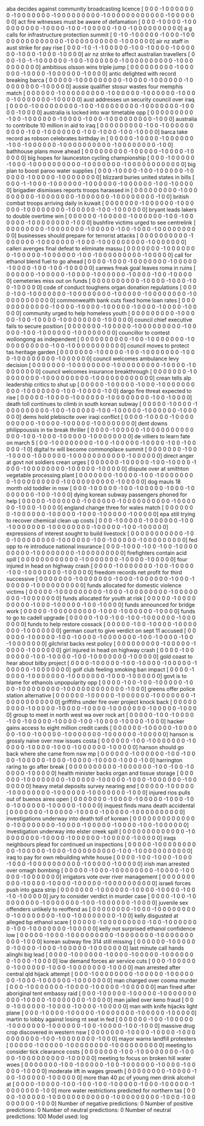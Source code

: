 aba decides against community broadcasting licence
[ 0  0  0 -1  0  0  0  0  0  0  0 -1  0  0  0  0  0  0  0 -1  0  0  0  0
  0  0  0  0  0 -1  0  0  0  0  0  0  0  0  0  0  0  0 -1  0  0  0  0  0
  0  0]
act fire witnesses must be aware of defamation
[ 0  0  0 -1  0  0  0  0 -1  0  0  0  0  0  0  0  0  0 -1  0  0  0  0 -1
  0  0 -1  0  0  0  0  0 -1  0  0 -1  0  0  0  0  0  0  0  0  0  0]
a g calls for infrastructure protection summit
[ 0 -1  0 -1  0  0  0  0  0 -1  0  0  0 -1  0  0  0  0  0  0  0  0  0  0
  0  0  0  0 -1  0  0  0  0  0  0  0  0  0  0 -1  0  0  0  0  0  0]
air nz staff in aust strike for pay rise
[ 0  0  0 -1  0 -1 -1  0  0  0  0  0 -1  0  0 -1  0  0  0  0 -1  0  0  0
  0  0  0 -1  0  0  0 -1  0  0  0 -1  0  0  0  0]
air nz strike to affect australian travellers
[ 0  0  0 -1  0 -1 -1  0  0  0  0  0  0 -1  0  0 -1  0  0  0  0  0  0 -1
  0  0  0  0  0  0  0  0  0  0 -1  0  0  0  0  0  0  0  0  0  0]
ambitious olsson wins triple jump
[ 0  0  0  0  0  0  0  0  0 -1  0  0  0  0  0  0 -1  0  0  0  0 -1  0  0
  0  0  0  0 -1  0  0  0  0]
antic delighted with record breaking barca
[ 0  0  0  0  0 -1  0  0  0  0  0  0  0  0  0 -1  0  0  0  0 -1  0  0  0
  0  0  0 -1  0  0  0  0  0  0  0  0 -1  0  0  0  0  0]
aussie qualifier stosur wastes four memphis match
[ 0  0  0  0  0  0 -1  0  0  0  0  0  0  0  0  0 -1  0  0  0  0  0  0 -1
  0  0  0  0  0  0 -1  0  0  0  0 -1  0  0  0  0  0  0  0 -1  0  0  0  0
  0]
aust addresses un security council over iraq
[ 0  0  0  0 -1  0  0  0  0  0  0  0  0  0 -1  0  0 -1  0  0  0  0  0  0
  0  0 -1  0  0  0  0  0  0  0 -1  0  0  0  0 -1  0  0  0  0]
australia is locked into war timetable opp
[ 0  0  0  0  0  0  0  0  0 -1  0  0 -1  0  0  0  0  0  0 -1  0  0  0  0
 -1  0  0  0 -1  0  0  0  0  0  0  0  0  0 -1  0  0  0]
australia to contribute 10 million in aid to iraq
[ 0  0  0  0  0  0  0  0  0 -1  0  0 -1  0  0  0  0  0  0  0  0  0  0 -1
  0  0 -1  0  0  0  0  0  0  0 -1  0  0 -1  0  0  0 -1  0  0 -1  0  0  0
  0]
barca take record as robson celebrates birthday in
[ 0  0  0  0  0 -1  0  0  0  0 -1  0  0  0  0  0  0 -1  0  0 -1  0  0  0
  0  0  0 -1  0  0  0  0  0  0  0  0  0  0 -1  0  0  0  0  0  0  0  0 -1
  0  0]
bathhouse plans move ahead
[ 0  0  0  0  0  0  0  0  0 -1  0  0  0  0  0 -1  0  0  0  0 -1  0  0  0
  0  0]
big hopes for launceston cycling championship
[ 0  0  0 -1  0  0  0  0  0 -1  0  0  0 -1  0  0  0  0  0  0  0  0  0  0
 -1  0  0  0  0  0  0  0 -1  0  0  0  0  0  0  0  0  0  0  0  0]
big plan to boost paroo water supplies
[ 0  0  0 -1  0  0  0  0 -1  0  0 -1  0  0  0  0  0 -1  0  0  0  0  0 -1
  0  0  0  0  0 -1  0  0  0  0  0  0  0  0]
blizzard buries united states in bills
[ 0  0  0 -1 -1  0  0  0 -1  0  0  0  0  0  0 -1  0  0  0  0  0  0 -1  0
  0  0  0  0  0 -1  0  0 -1  0  0  0  0  0]
brigadier dismisses reports troops harassed in
[ 0  0  0  0  0  0  0  0  0 -1  0  0  0  0  0  0  0  0  0 -1  0  0  0  0
  0  0  0 -1  0  0  0  0  0  0 -1  0  0  0  0  0  0  0  0 -1  0  0]
british combat troops arriving daily in kuwait
[ 0  0  0  0  0  0  0 -1  0  0  0  0  0  0 -1  0  0  0  0  0  0 -1  0  0
  0  0  0  0  0  0 -1  0  0  0  0  0 -1  0  0 -1  0  0  0  0  0  0]
bryant leads lakers to double overtime win
[ 0  0  0  0  0  0 -1  0  0  0  0  0 -1  0  0  0  0  0  0 -1  0  0 -1  0
  0  0  0  0  0 -1  0  0  0  0  0  0  0  0 -1  0  0  0]
bushfire victims urged to see centrelink
[ 0  0  0  0  0  0  0  0 -1  0  0  0  0  0  0  0 -1  0  0  0  0  0 -1  0
  0 -1  0  0  0 -1  0  0  0  0  0  0  0  0  0  0]
businesses should prepare for terrorist attacks
[ 0  0  0  0  0  0  0  0  0  0 -1  0  0  0  0  0  0 -1  0  0  0  0  0  0
  0 -1  0  0  0 -1  0  0  0  0  0  0  0  0  0 -1  0  0  0  0  0  0  0]
calleri avenges final defeat to eliminate massu
[ 0  0  0  0  0  0  0 -1  0  0  0  0  0  0  0 -1  0  0  0  0  0 -1  0  0
  0  0  0  0 -1  0  0 -1  0  0  0  0  0  0  0  0  0 -1  0  0  0  0  0]
call for ethanol blend fuel to go ahead
[ 0  0  0  0 -1  0  0  0 -1  0  0  0  0  0  0  0 -1  0  0  0  0  0 -1  0
  0  0  0 -1  0  0 -1  0  0 -1  0  0  0  0  0]
carews freak goal leaves roma in ruins
[ 0  0  0  0  0  0 -1  0  0  0  0  0 -1  0  0  0  0 -1  0  0  0  0  0  0
 -1  0  0  0  0 -1  0  0 -1  0  0  0  0  0]
cemeteries miss out on funds
[ 0  0  0  0  0  0  0  0  0  0 -1  0  0  0  0 -1  0  0  0 -1  0  0 -1  0
  0  0  0  0]
code of conduct toughens organ donation regulations
[ 0  0  0  0 -1  0  0 -1  0  0  0  0  0  0  0 -1  0  0  0  0  0  0  0  0
 -1  0  0  0  0  0 -1  0  0  0  0  0  0  0  0 -1  0  0  0  0  0  0  0  0
  0  0  0]
commonwealth bank cuts fixed home loan rates
[ 0  0  0  0  0  0  0  0  0  0  0  0 -1  0  0  0  0 -1  0  0  0  0 -1  0
  0  0  0  0 -1  0  0  0  0 -1  0  0  0  0 -1  0  0  0  0  0]
community urged to help homeless youth
[ 0  0  0  0  0  0  0  0  0 -1  0  0  0  0  0 -1  0  0 -1  0  0  0  0 -1
  0  0  0  0  0  0  0  0 -1  0  0  0  0  0]
council chief executive fails to secure position
[ 0  0  0  0  0  0  0 -1  0  0  0  0  0 -1  0  0  0  0  0  0  0  0  0 -1
  0  0  0  0  0 -1  0  0 -1  0  0  0  0  0  0 -1  0  0  0  0  0  0  0  0]
councillor to contest wollongong as independent
[ 0  0  0  0  0  0  0  0  0  0 -1  0  0 -1  0  0  0  0  0  0  0 -1  0  0
  0  0  0  0  0  0  0  0 -1  0  0 -1  0  0  0  0  0  0  0  0  0  0  0]
council moves to protect tas heritage garden
[ 0  0  0  0  0  0  0 -1  0  0  0  0  0 -1  0  0 -1  0  0  0  0  0  0  0
 -1  0  0  0 -1  0  0  0  0  0  0  0  0 -1  0  0  0  0  0  0]
council welcomes ambulance levy decision
[ 0  0  0  0  0  0  0 -1  0  0  0  0  0  0  0  0 -1  0  0  0  0  0  0  0
  0  0 -1  0  0  0  0 -1  0  0  0  0  0  0  0  0]
council welcomes insurance breakthrough
[ 0  0  0  0  0  0  0 -1  0  0  0  0  0  0  0  0 -1  0  0  0  0  0  0  0
  0  0 -1  0  0  0  0  0  0  0  0  0  0  0  0]
crean tells alp leadership critics to shut up
[ 0  0  0  0  0 -1  0  0  0  0  0 -1  0  0  0 -1  0  0  0  0  0  0  0  0
  0  0 -1  0  0  0  0  0  0  0 -1  0  0 -1  0  0  0  0 -1  0  0]
dargo fire threat expected to rise
[ 0  0  0  0  0 -1  0  0  0  0 -1  0  0  0  0  0  0 -1  0  0  0  0  0  0
  0  0 -1  0  0 -1  0  0  0  0]
death toll continues to climb in south korean subway
[ 0  0  0  0  0 -1  0  0  0  0 -1  0  0  0  0  0  0  0  0  0 -1  0  0 -1
  0  0  0  0  0 -1  0  0 -1  0  0  0  0  0 -1  0  0  0  0  0  0 -1  0  0
  0  0  0  0]
dems hold plebiscite over iraqi conflict
[ 0  0  0  0 -1  0  0  0  0 -1  0  0  0  0  0  0  0  0  0  0 -1  0  0  0
  0 -1  0  0  0  0  0 -1  0  0  0  0  0  0  0  0]
dent downs philippoussis in tie break thriller
[ 0  0  0  0 -1  0  0  0  0  0 -1  0  0  0  0  0  0  0  0  0  0  0  0  0
 -1  0  0 -1  0  0  0 -1  0  0  0  0  0 -1  0  0  0  0  0  0  0  0]
de villiers to learn fate on march 5
[ 0  0 -1  0  0  0  0  0  0  0  0 -1  0  0 -1  0  0  0  0  0 -1  0  0  0
  0 -1  0  0 -1  0  0  0  0  0 -1  0]
digital tv will become commonplace summit
[ 0  0  0  0  0  0  0 -1  0  0 -1  0  0  0  0 -1  0  0  0  0  0  0 -1  0
  0  0  0  0  0  0  0  0  0  0 -1  0  0  0  0  0  0]
direct anger at govt not soldiers crean urges
[ 0  0  0  0  0  0 -1  0  0  0  0  0 -1  0  0 -1  0  0  0  0 -1  0  0  0
 -1  0  0  0  0  0  0  0  0 -1  0  0  0  0  0 -1  0  0  0  0  0]
dispute over at smithton vegetable processing plant
[ 0  0  0  0  0  0  0 -1  0  0  0  0 -1  0  0 -1  0  0  0  0  0  0  0  0
 -1  0  0  0  0  0  0  0  0  0 -1  0  0  0  0  0  0  0  0  0  0 -1  0  0
  0  0  0]
dog mauls 18 month old toddler in nsw
[ 0  0  0 -1  0  0  0  0  0 -1  0  0 -1  0  0  0  0  0 -1  0  0  0 -1  0
  0  0  0  0  0  0 -1  0  0 -1  0  0  0]
dying korean subway passengers phoned for help
[ 0  0  0  0  0 -1  0  0  0  0  0  0 -1  0  0  0  0  0  0 -1  0  0  0  0
  0  0  0  0  0  0 -1  0  0  0  0  0  0 -1  0  0  0 -1  0  0  0  0]
england change three for wales match
[ 0  0  0  0  0  0  0 -1  0  0  0  0  0  0 -1  0  0  0  0  0 -1  0  0  0
 -1  0  0  0  0  0 -1  0  0  0  0  0]
epa still trying to recover chemical clean up costs
[ 0  0  0 -1  0  0  0  0  0 -1  0  0  0  0  0  0 -1  0  0 -1  0  0  0  0
  0  0  0 -1  0  0  0  0  0  0  0  0 -1  0  0  0  0  0 -1  0  0 -1  0  0
  0  0  0]
expressions of interest sought to build livestock
[ 0  0  0  0  0  0  0  0  0  0  0 -1  0  0 -1  0  0  0  0  0  0  0  0 -1
  0  0  0  0  0  0 -1  0  0 -1  0  0  0  0  0 -1  0  0  0  0  0  0  0  0
  0]
fed opp to re introduce national insurance
[ 0  0  0 -1  0  0  0 -1  0  0 -1  0  0 -1  0  0  0  0  0  0  0  0  0 -1
  0  0  0  0  0  0  0  0 -1  0  0  0  0  0  0  0  0  0]
firefighters contain acid spill
[ 0  0  0  0  0  0  0  0  0  0  0  0 -1  0  0  0  0  0  0  0 -1  0  0  0
  0 -1  0  0  0  0  0]
four injured in head on highway crash
[ 0  0  0  0 -1  0  0  0  0  0  0  0 -1  0  0 -1  0  0  0  0 -1  0  0 -1
  0  0  0  0  0  0  0 -1  0  0  0  0  0]
freedom records net profit for third successive
[ 0  0  0  0  0  0  0 -1  0  0  0  0  0  0  0 -1  0  0  0 -1  0  0  0  0
  0  0 -1  0  0  0 -1  0  0  0  0  0 -1  0  0  0  0  0  0  0  0  0  0]
funds allocated for domestic violence victims
[ 0  0  0  0  0 -1  0  0  0  0  0  0  0  0  0 -1  0  0  0 -1  0  0  0  0
  0  0  0  0 -1  0  0  0  0  0  0  0  0 -1  0  0  0  0  0  0  0]
funds allocated for youth at risk
[ 0  0  0  0  0 -1  0  0  0  0  0  0  0  0  0 -1  0  0  0 -1  0  0  0  0
  0 -1  0  0 -1  0  0  0  0]
funds announced for bridge work
[ 0  0  0  0  0 -1  0  0  0  0  0  0  0  0  0 -1  0  0  0 -1  0  0  0  0
  0  0 -1  0  0  0  0]
funds to go to cadell upgrade
[ 0  0  0  0  0 -1  0  0 -1  0  0 -1  0  0 -1  0  0  0  0  0  0 -1  0  0
  0  0  0  0  0]
funds to help restore cossack
[ 0  0  0  0  0 -1  0  0 -1  0  0  0  0 -1  0  0  0  0  0  0  0 -1  0  0
  0  0  0  0  0]
german court to give verdict on sept 11 accused
[ 0  0  0  0  0  0 -1  0  0  0  0  0 -1  0  0 -1  0  0  0  0 -1  0  0  0
  0  0  0  0 -1  0  0 -1  0  0  0  0 -1  0  0 -1  0  0  0  0  0  0  0]
gilchrist backs rest policy
[ 0  0  0  0  0  0  0  0  0 -1  0  0  0  0  0 -1  0  0  0  0 -1  0  0  0
  0  0  0]
girl injured in head on highway crash
[ 0  0  0  0 -1  0  0  0  0  0  0  0 -1  0  0 -1  0  0  0  0 -1  0  0 -1
  0  0  0  0  0  0  0 -1  0  0  0  0  0]
gold coast to hear about bilby project
[ 0  0  0  0 -1  0  0  0  0  0 -1  0  0 -1  0  0  0  0 -1  0  0  0  0  0
 -1  0  0  0  0  0 -1  0  0  0  0  0  0  0]
golf club feeling smoking ban impact
[ 0  0  0  0 -1  0  0  0  0 -1  0  0  0  0  0  0  0 -1  0  0  0  0  0  0
  0 -1  0  0  0 -1  0  0  0  0  0  0]
govt is to blame for ethanols unpopularity opp
[ 0  0  0  0 -1  0  0 -1  0  0 -1  0  0  0  0  0 -1  0  0  0 -1  0  0  0
  0  0  0  0  0 -1  0  0  0  0  0  0  0  0  0  0  0  0 -1  0  0  0]
greens offer police station alternative
[ 0  0  0  0  0  0 -1  0  0  0  0  0 -1  0  0  0  0  0  0 -1  0  0  0  0
  0  0  0 -1  0  0  0  0  0  0  0  0  0  0  0]
griffiths under fire over project knock back
[ 0  0  0  0  0  0  0  0  0 -1  0  0  0  0  0 -1  0  0  0  0 -1  0  0  0
  0 -1  0  0  0  0  0  0  0 -1  0  0  0  0  0 -1  0  0  0  0]
group to meet in north west wa over rock art
[ 0  0  0  0  0 -1  0  0 -1  0  0  0  0 -1  0  0 -1  0  0  0  0  0 -1  0
  0  0  0 -1  0  0 -1  0  0  0  0 -1  0  0  0  0 -1  0  0  0]
hacker gains access to eight million credit cards
[ 0  0  0  0  0  0 -1  0  0  0  0  0 -1  0  0  0  0  0  0 -1  0  0 -1  0
  0  0  0  0 -1  0  0  0  0  0  0  0 -1  0  0  0  0  0  0 -1  0  0  0  0
  0]
hanson is grossly naive over nsw issues costa
[ 0  0  0  0  0  0 -1  0  0 -1  0  0  0  0  0  0  0 -1  0  0  0  0  0 -1
  0  0  0  0 -1  0  0  0 -1  0  0  0  0  0  0 -1  0  0  0  0  0]
hanson should go back where she came from nsw mp
[ 0  0  0  0  0  0 -1  0  0  0  0  0  0 -1  0  0 -1  0  0  0  0 -1  0  0
  0  0  0 -1  0  0  0 -1  0  0  0  0 -1  0  0  0  0 -1  0  0  0 -1  0  0]
harrington raring to go after break
[ 0  0  0  0  0  0  0  0  0  0 -1  0  0  0  0  0  0 -1  0  0 -1  0  0 -1
  0  0  0  0  0 -1  0  0  0  0  0]
health minister backs organ and tissue storage
[ 0  0  0  0  0  0 -1  0  0  0  0  0  0  0  0 -1  0  0  0  0  0 -1  0  0
  0  0  0 -1  0  0  0 -1  0  0  0  0  0  0 -1  0  0  0  0  0  0  0]
heavy metal deposits survey nearing end
[ 0  0  0  0  0 -1  0  0  0  0  0 -1  0  0  0  0  0  0  0  0 -1  0  0  0
  0  0  0 -1  0  0  0  0  0  0  0 -1  0  0  0]
injured rios pulls out of buenos aires open
[ 0  0  0  0  0  0  0 -1  0  0  0  0 -1  0  0  0  0  0 -1  0  0  0 -1  0
  0 -1  0  0  0  0  0  0 -1  0  0  0  0  0 -1  0  0  0  0]
inquest finds mans death accidental
[ 0  0  0  0  0  0  0 -1  0  0  0  0  0 -1  0  0  0  0 -1  0  0  0  0  0
 -1  0  0  0  0  0  0  0  0  0  0]
investigations underway into death toll of korean
[ 0  0  0  0  0  0  0  0  0  0  0  0  0  0 -1  0  0  0  0  0  0  0  0 -1
  0  0  0  0 -1  0  0  0  0  0 -1  0  0  0  0 -1  0  0 -1  0  0  0  0  0
  0]
investigation underway into elster creek spill
[ 0  0  0  0  0  0  0  0  0  0  0  0  0 -1  0  0  0  0  0  0  0  0 -1  0
  0  0  0 -1  0  0  0  0  0  0 -1  0  0  0  0  0 -1  0  0  0  0  0]
iraqs neighbours plead for continued un inspections
[ 0  0  0  0  0 -1  0  0  0  0  0  0  0  0  0  0 -1  0  0  0  0  0 -1  0
  0  0 -1  0  0  0  0  0  0  0  0  0 -1  0  0 -1  0  0  0  0  0  0  0  0
  0  0  0]
iraq to pay for own rebuilding white house
[ 0  0  0  0 -1  0  0 -1  0  0  0 -1  0  0  0 -1  0  0  0 -1  0  0  0  0
  0  0  0  0  0  0 -1  0  0  0  0  0 -1  0  0  0  0  0]
irish man arrested over omagh bombing
[ 0  0  0  0  0 -1  0  0  0 -1  0  0  0  0  0  0  0  0 -1  0  0  0  0 -1
  0  0  0  0  0 -1  0  0  0  0  0  0  0]
irrigators vote over river management
[ 0  0  0  0  0  0  0  0  0  0 -1  0  0  0  0 -1  0  0  0  0 -1  0  0  0
  0  0 -1  0  0  0  0  0  0  0  0  0  0]
israeli forces push into gaza strip
[ 0  0  0  0  0  0  0 -1  0  0  0  0  0  0 -1  0  0  0  0 -1  0  0  0  0
 -1  0  0 -1  0 -1  0  0  0  0  0]
jury to consider verdict in murder case
[ 0  0  0  0 -1  0  0 -1  0  0  0  0  0  0  0  0 -1  0  0  0  0  0  0  0
 -1  0  0 -1  0  0  0  0  0  0 -1  0  0  0  0]
juvenile sex offenders unlikely to reoffend as
[ 0  0  0  0  0  0  0  0 -1  0  0  0 -1  0  0  0  0  0  0  0  0  0 -1  0
  0  0  0  0  0  0  0 -1  0  0 -1  0  0  0  0  0  0  0  0 -1  0  0]
kelly disgusted at alleged bp ethanol scare
[ 0  0  0  0  0 -1  0  0  0  0  0  0  0  0  0 -1  0  0 -1  0  0  0  0  0
  0  0 -1  0  0 -1  0  0  0  0  0  0  0 -1  0  0  0  0  0]
kelly not surprised ethanol confidence low
[ 0  0  0  0  0 -1  0  0  0 -1  0  0  0  0  0  0  0  0  0 -1  0  0  0  0
  0  0  0 -1  0  0  0  0  0  0  0  0  0  0 -1  0  0  0]
korean subway fire 314 still missing
[ 0  0  0  0  0  0 -1  0  0  0  0  0  0 -1  0  0  0  0 -1  0  0  0 -1  0
  0  0  0  0 -1  0  0  0  0  0  0  0]
last minute call hands alinghi big lead
[ 0  0  0  0 -1  0  0  0  0  0  0 -1  0  0  0  0 -1  0  0  0  0  0 -1  0
  0  0  0  0  0  0 -1  0  0  0 -1  0  0  0  0]
low demand forces air service cuts
[ 0  0  0 -1  0  0  0  0  0  0 -1  0  0  0  0  0  0 -1  0  0  0 -1  0  0
  0  0  0  0  0 -1  0  0  0  0]
man arrested after central qld hijack attempt
[ 0  0  0 -1  0  0  0  0  0  0  0  0 -1  0  0  0  0  0 -1  0  0  0  0  0
  0  0 -1  0  0  0 -1  0  0  0  0  0  0 -1  0  0  0  0  0  0  0]
man charged over cooma murder
[ 0  0  0 -1  0  0  0  0  0  0  0 -1  0  0  0  0 -1  0  0  0  0  0 -1  0
  0  0  0  0  0]
man fined after aboriginal tent embassy raid
[ 0  0  0 -1  0  0  0  0  0 -1  0  0  0  0  0 -1  0  0  0  0  0  0  0  0
  0  0 -1  0  0  0  0 -1  0  0  0  0  0  0  0 -1  0  0  0  0]
man jailed over keno fraud
[ 0  0  0 -1  0  0  0  0  0  0 -1  0  0  0  0 -1  0  0  0  0 -1  0  0  0
  0  0]
man with knife hijacks light plane
[ 0  0  0 -1  0  0  0  0 -1  0  0  0  0  0 -1  0  0  0  0  0  0  0 -1  0
  0  0  0  0 -1  0  0  0  0  0]
martin to lobby against losing nt seat in fed
[ 0  0  0  0  0  0 -1  0  0 -1  0  0  0  0  0 -1  0  0  0  0  0  0  0 -1
  0  0  0  0  0  0 -1  0  0 -1  0  0  0  0 -1  0  0 -1  0  0  0]
massive drug crop discovered in western nsw
[ 0  0  0  0  0  0  0 -1  0  0  0  0 -1  0  0  0  0 -1  0  0  0  0  0  0
  0  0  0  0 -1  0  0 -1  0  0  0  0  0  0  0 -1  0  0  0]
mayor warns landfill protesters
[ 0  0  0  0  0 -1  0  0  0  0  0 -1  0  0  0  0  0  0  0  0 -1  0  0  0
  0  0  0  0  0  0  0]
meeting to consider tick clearance costs
[ 0  0  0  0  0  0  0 -1  0  0 -1  0  0  0  0  0  0  0  0 -1  0  0  0  0
 -1  0  0  0  0  0  0  0  0  0 -1  0  0  0  0  0]
meeting to focus on broken hill water woes
[ 0  0  0  0  0  0  0 -1  0  0 -1  0  0  0  0  0 -1  0  0 -1  0  0  0  0
  0  0 -1  0  0  0  0 -1  0  0  0  0  0 -1  0  0  0  0]
moderate lift in wages growth
[ 0  0  0  0  0  0  0  0 -1  0  0  0  0 -1  0  0 -1  0  0  0  0  0 -1  0
  0  0  0  0  0]
more than 40 pc of young men drink alcohol at
[ 0  0  0  0 -1  0  0  0  0 -1  0  0 -1  0  0 -1  0  0 -1  0  0  0  0  0
 -1  0  0  0 -1  0  0  0  0  0 -1  0  0  0  0  0  0  0 -1  0  0]
more water restrictions predicted for northern tas
[ 0  0  0  0 -1  0  0  0  0  0 -1  0  0  0  0  0  0  0  0  0  0  0  0 -1
  0  0  0  0  0  0  0  0  0 -1  0  0  0 -1  0  0  0  0  0  0  0  0 -1  0
  0  0]
Number of negative predictions: 0
Number of positive predictions: 0
Number of neutral predictions: 0
Number of neutral predictions: 100
Model used: log
